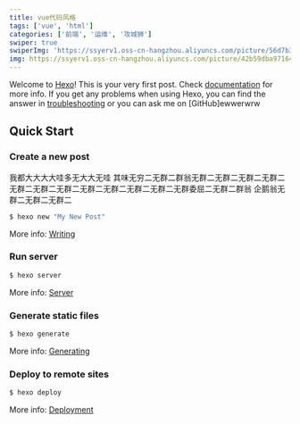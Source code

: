 ```yaml
---
title: vue代码风格
tags: ['vue', 'html']
categories: ['前端', '运维', '攻城狮']
swiper: true
swiperImg: 'https://ssyerv1.oss-cn-hangzhou.aliyuncs.com/picture/56d7b34ee52046a3af719a1c9b1e0753.jpg!sswm'
img: https://ssyerv1.oss-cn-hangzhou.aliyuncs.com/picture/42b59dba971644fca2efa928be502f28.jpg!sswm
---
```

Welcome to [Hexo](https://hexo.io/)! This is your very first post. Check [documentation](https://hexo.io/docs/) for more info. If you get any problems when using Hexo, you can find the answer in [troubleshooting](https://hexo.io/docs/troubleshooting.html) or you can ask me on [GitHub]ewwerwrw
<!-- more -->
## Quick Start

### Create a new post
我都大大大大哇多无大大无哇
其味无穷二无群二群翁无群二无群二无群二无群二无群二无群二无群二无群二无群二无群二无群二无群委屈二无群二群翁
企鹅翁无群二无群二无群二
``` bash
$ hexo new "My New Post"
```

More info: [Writing](https://hexo.io/docs/writing.html)

### Run server

``` bash
$ hexo server
```

More info: [Server](https://hexo.io/docs/server.html)

### Generate static files

``` bash
$ hexo generate
```

More info: [Generating](https://hexo.io/docs/generating.html)

### Deploy to remote sites

``` bash
$ hexo deploy
```

More info: [Deployment](https://hexo.io/docs/one-command-deployment.html)
